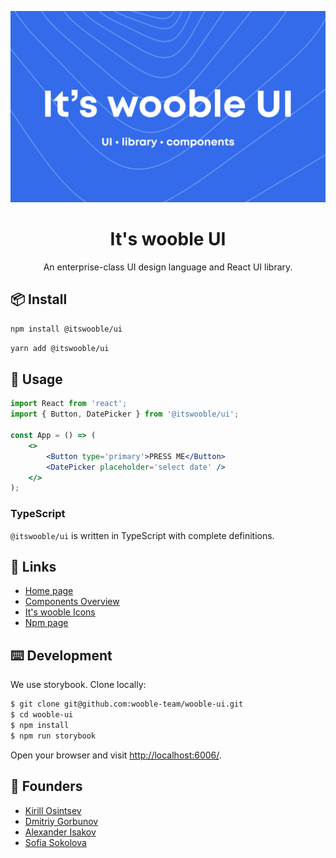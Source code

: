 <p align="center">
	<a href="https://ui.wooble.team">
		<img src="./assets/preview.svg">
	</a>
</p>

<h1 align="center">It's wooble UI</h1>

<p align="center">
	An enterprise-class UI design language and React UI library.
</p>

## 📦 Install

```bash
npm install @itswooble/ui
```

```bash
yarn add @itswooble/ui
```

## 🔨 Usage

```jsx
import React from 'react';
import { Button, DatePicker } from '@itswooble/ui';

const App = () => (
	<>
    	<Button type='primary'>PRESS ME</Button>
    	<DatePicker placeholder='select date' />
  	</>
);
```

### TypeScript

`@itswooble/ui` is written in TypeScript with complete definitions.

## 🔗 Links

- [Home page](https://ui.wooble.team/)
- [Components Overview](https://ui.wooble.team/docs)
- [It's wooble Icons](https://ui.wooble.team/icons)
- [Npm page](https://www.npmjs.com/package/@itswooble/ui)

## ⌨️ Development
We use storybook. Clone locally:

```bash
$ git clone git@github.com:wooble-team/wooble-ui.git
$ cd wooble-ui
$ npm install
$ npm run storybook
```

Open your browser and visit [http://localhost:6006/](http://localhost:6006/).

## 👋 Founders  
- [Kirill Osintsev](https://github.com/crashzky)
- [Dmitriy Gorbunov](https://github.com/DimaGorbusha) 
- [Alexander Isakov](https://dribbble.com/Alexis4049)
- [Sofia Sokolova](https://www.behance.net/sofa_sofkrad)